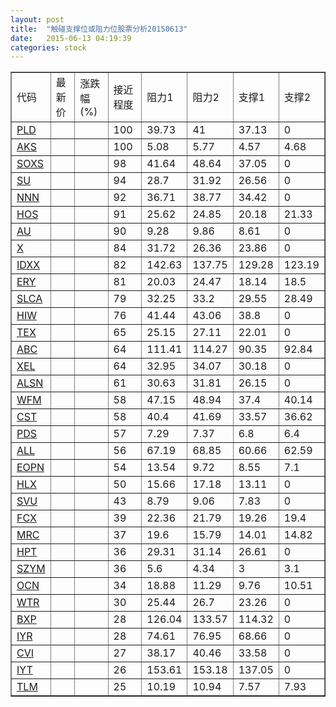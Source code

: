 ```yaml
---
layout: post
title:  "触碰支撑位或阻力位股票分析20150613"
date:   2015-06-13 04:19:39
categories: stock
---
```

<script type="text/javascript">
var stockList = []
stockList.push('gb_pld');
stockList.push('gb_aks');
stockList.push('gb_soxs');
stockList.push('gb_su');
stockList.push('gb_nnn');
stockList.push('gb_hos');
stockList.push('gb_au');
stockList.push('gb_x');
stockList.push('gb_idxx');
stockList.push('gb_ery');
stockList.push('gb_slca');
stockList.push('gb_hiw');
stockList.push('gb_tex');
stockList.push('gb_abc');
stockList.push('gb_xel');
stockList.push('gb_alsn');
stockList.push('gb_wfm');
stockList.push('gb_cst');
stockList.push('gb_pds');
stockList.push('gb_all');
stockList.push('gb_eopn');
stockList.push('gb_hlx');
stockList.push('gb_svu');
stockList.push('gb_fcx');
stockList.push('gb_mrc');
stockList.push('gb_hpt');
stockList.push('gb_szym');
stockList.push('gb_ocn');
stockList.push('gb_wtr');
stockList.push('gb_bxp');
stockList.push('gb_iyr');
stockList.push('gb_cvi');
stockList.push('gb_iyt');
stockList.push('gb_tlm');
</script>
<table border="1">
 <tr>
 <td>代码</td>
 <td>最新价</td>
 <td>涨跌幅(%)</td>
 <td>接近程度</td>
 <td>阻力1</td>
 <td>阻力2</td>
 <td>支撑1</td>
 <td>支撑2</td>
</tr>
  <tr id="pld" class="red">
  <td><a href="http://stock.finance.sina.com.cn/usstock/quotes/PLD.html" target="_blank">PLD</a></td><td></td><td></td><td>100</td><td>39.73</td><td>41</td><td>37.13</td><td>0</td></tr>
  <tr id="aks" class="red">
  <td><a href="http://stock.finance.sina.com.cn/usstock/quotes/AKS.html" target="_blank">AKS</a></td><td></td><td></td><td>100</td><td>5.08</td><td>5.77</td><td>4.57</td><td>4.68</td></tr>
  <tr id="soxs" class="red">
  <td><a href="http://stock.finance.sina.com.cn/usstock/quotes/SOXS.html" target="_blank">SOXS</a></td><td></td><td></td><td>98</td><td>41.64</td><td>48.64</td><td>37.05</td><td>0</td></tr>
  <tr id="su" class="red">
  <td><a href="http://stock.finance.sina.com.cn/usstock/quotes/SU.html" target="_blank">SU</a></td><td></td><td></td><td>94</td><td>28.7</td><td>31.92</td><td>26.56</td><td>0</td></tr>
  <tr id="nnn" class="red">
  <td><a href="http://stock.finance.sina.com.cn/usstock/quotes/NNN.html" target="_blank">NNN</a></td><td></td><td></td><td>92</td><td>36.71</td><td>38.77</td><td>34.42</td><td>0</td></tr>
  <tr id="hos" class="green">
  <td><a href="http://stock.finance.sina.com.cn/usstock/quotes/HOS.html" target="_blank">HOS</a></td><td></td><td></td><td>91</td><td>25.62</td><td>24.85</td><td>20.18</td><td>21.33</td></tr>
  <tr id="au" class="red">
  <td><a href="http://stock.finance.sina.com.cn/usstock/quotes/AU.html" target="_blank">AU</a></td><td></td><td></td><td>90</td><td>9.28</td><td>9.86</td><td>8.61</td><td>0</td></tr>
  <tr id="x" class="green">
  <td><a href="http://stock.finance.sina.com.cn/usstock/quotes/X.html" target="_blank">X</a></td><td></td><td></td><td>84</td><td>31.72</td><td>26.36</td><td>23.86</td><td>0</td></tr>
  <tr id="idxx" class="green">
  <td><a href="http://stock.finance.sina.com.cn/usstock/quotes/IDXX.html" target="_blank">IDXX</a></td><td></td><td></td><td>82</td><td>142.63</td><td>137.75</td><td>129.28</td><td>123.19</td></tr>
  <tr id="ery" class="red">
  <td><a href="http://stock.finance.sina.com.cn/usstock/quotes/ERY.html" target="_blank">ERY</a></td><td></td><td></td><td>81</td><td>20.03</td><td>24.47</td><td>18.14</td><td>18.5</td></tr>
  <tr id="slca" class="red">
  <td><a href="http://stock.finance.sina.com.cn/usstock/quotes/SLCA.html" target="_blank">SLCA</a></td><td></td><td></td><td>79</td><td>32.25</td><td>33.2</td><td>29.55</td><td>28.49</td></tr>
  <tr id="hiw" class="red">
  <td><a href="http://stock.finance.sina.com.cn/usstock/quotes/HIW.html" target="_blank">HIW</a></td><td></td><td></td><td>76</td><td>41.44</td><td>43.06</td><td>38.8</td><td>0</td></tr>
  <tr id="tex" class="red">
  <td><a href="http://stock.finance.sina.com.cn/usstock/quotes/TEX.html" target="_blank">TEX</a></td><td></td><td></td><td>65</td><td>25.15</td><td>27.11</td><td>22.01</td><td>0</td></tr>
  <tr id="abc" class="red">
  <td><a href="http://stock.finance.sina.com.cn/usstock/quotes/ABC.html" target="_blank">ABC</a></td><td></td><td></td><td>64</td><td>111.41</td><td>114.27</td><td>90.35</td><td>92.84</td></tr>
  <tr id="xel" class="red">
  <td><a href="http://stock.finance.sina.com.cn/usstock/quotes/XEL.html" target="_blank">XEL</a></td><td></td><td></td><td>64</td><td>32.95</td><td>34.07</td><td>30.18</td><td>0</td></tr>
  <tr id="alsn" class="red">
  <td><a href="http://stock.finance.sina.com.cn/usstock/quotes/ALSN.html" target="_blank">ALSN</a></td><td></td><td></td><td>61</td><td>30.63</td><td>31.81</td><td>26.15</td><td>0</td></tr>
  <tr id="wfm" class="green">
  <td><a href="http://stock.finance.sina.com.cn/usstock/quotes/WFM.html" target="_blank">WFM</a></td><td></td><td></td><td>58</td><td>47.15</td><td>48.94</td><td>37.4</td><td>40.14</td></tr>
  <tr id="cst" class="red">
  <td><a href="http://stock.finance.sina.com.cn/usstock/quotes/CST.html" target="_blank">CST</a></td><td></td><td></td><td>58</td><td>40.4</td><td>41.69</td><td>33.57</td><td>36.62</td></tr>
  <tr id="pds" class="green">
  <td><a href="http://stock.finance.sina.com.cn/usstock/quotes/PDS.html" target="_blank">PDS</a></td><td></td><td></td><td>57</td><td>7.29</td><td>7.37</td><td>6.8</td><td>6.4</td></tr>
  <tr id="all" class="green">
  <td><a href="http://stock.finance.sina.com.cn/usstock/quotes/ALL.html" target="_blank">ALL</a></td><td></td><td></td><td>56</td><td>67.19</td><td>68.85</td><td>60.66</td><td>62.59</td></tr>
  <tr id="eopn" class="green">
  <td><a href="http://stock.finance.sina.com.cn/usstock/quotes/EOPN.html" target="_blank">EOPN</a></td><td></td><td></td><td>54</td><td>13.54</td><td>9.72</td><td>8.55</td><td>7.1</td></tr>
  <tr id="hlx" class="red">
  <td><a href="http://stock.finance.sina.com.cn/usstock/quotes/HLX.html" target="_blank">HLX</a></td><td></td><td></td><td>50</td><td>15.66</td><td>17.18</td><td>13.11</td><td>0</td></tr>
  <tr id="svu" class="red">
  <td><a href="http://stock.finance.sina.com.cn/usstock/quotes/SVU.html" target="_blank">SVU</a></td><td></td><td></td><td>43</td><td>8.79</td><td>9.06</td><td>7.83</td><td>0</td></tr>
  <tr id="fcx" class="green">
  <td><a href="http://stock.finance.sina.com.cn/usstock/quotes/FCX.html" target="_blank">FCX</a></td><td></td><td></td><td>39</td><td>22.36</td><td>21.79</td><td>19.26</td><td>19.4</td></tr>
  <tr id="mrc" class="red">
  <td><a href="http://stock.finance.sina.com.cn/usstock/quotes/MRC.html" target="_blank">MRC</a></td><td></td><td></td><td>37</td><td>19.6</td><td>15.79</td><td>14.01</td><td>14.82</td></tr>
  <tr id="hpt" class="green">
  <td><a href="http://stock.finance.sina.com.cn/usstock/quotes/HPT.html" target="_blank">HPT</a></td><td></td><td></td><td>36</td><td>29.31</td><td>31.14</td><td>26.61</td><td>0</td></tr>
  <tr id="szym" class="green">
  <td><a href="http://stock.finance.sina.com.cn/usstock/quotes/SZYM.html" target="_blank">SZYM</a></td><td></td><td></td><td>36</td><td>5.6</td><td>4.34</td><td>3</td><td>3.1</td></tr>
  <tr id="ocn" class="green">
  <td><a href="http://stock.finance.sina.com.cn/usstock/quotes/OCN.html" target="_blank">OCN</a></td><td></td><td></td><td>34</td><td>18.88</td><td>11.29</td><td>9.76</td><td>10.51</td></tr>
  <tr id="wtr" class="red">
  <td><a href="http://stock.finance.sina.com.cn/usstock/quotes/WTR.html" target="_blank">WTR</a></td><td></td><td></td><td>30</td><td>25.44</td><td>26.7</td><td>23.26</td><td>0</td></tr>
  <tr id="bxp" class="green">
  <td><a href="http://stock.finance.sina.com.cn/usstock/quotes/BXP.html" target="_blank">BXP</a></td><td></td><td></td><td>28</td><td>126.04</td><td>133.57</td><td>114.32</td><td>0</td></tr>
  <tr id="iyr" class="red">
  <td><a href="http://stock.finance.sina.com.cn/usstock/quotes/IYR.html" target="_blank">IYR</a></td><td></td><td></td><td>28</td><td>74.61</td><td>76.95</td><td>68.66</td><td>0</td></tr>
  <tr id="cvi" class="red">
  <td><a href="http://stock.finance.sina.com.cn/usstock/quotes/CVI.html" target="_blank">CVI</a></td><td></td><td></td><td>27</td><td>38.17</td><td>40.46</td><td>33.58</td><td>0</td></tr>
  <tr id="iyt" class="red">
  <td><a href="http://stock.finance.sina.com.cn/usstock/quotes/IYT.html" target="_blank">IYT</a></td><td></td><td></td><td>26</td><td>153.61</td><td>153.18</td><td>137.05</td><td>0</td></tr>
  <tr id="tlm" class="green">
  <td><a href="http://stock.finance.sina.com.cn/usstock/quotes/TLM.html" target="_blank">TLM</a></td><td></td><td></td><td>25</td><td>10.19</td><td>10.94</td><td>7.57</td><td>7.93</td></tr>
</table>
